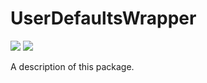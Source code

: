 # UserDefaultsWrapper

[![](https://img.shields.io/endpoint?url=https%3A%2F%2Fswiftpackageindex.com%2Fapi%2Fpackages%2Fyharshal%2FUserDefaultsWrapper%2Fbadge%3Ftype%3Dswift-versions)](https://swiftpackageindex.com/yharshal/UserDefaultsWrapper) [![](https://img.shields.io/endpoint?url=https%3A%2F%2Fswiftpackageindex.com%2Fapi%2Fpackages%2Fyharshal%2FUserDefaultsWrapper%2Fbadge%3Ftype%3Dplatforms)](https://swiftpackageindex.com/yharshal/UserDefaultsWrapper)

A description of this package.

